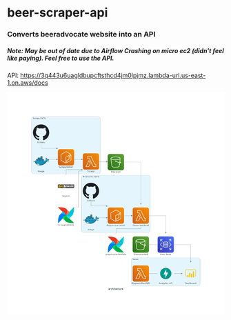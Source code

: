 # beer-scraper-api
 
### Converts beeradvocate website into an API
##### Note: May be out of date due to Airflow Crashing on micro ec2 (didn't feel like paying). Feel free to use the API.

API: https://3q443u6uagldbupcftsthcd4jm0lpjmz.lambda-url.us-east-1.on.aws/docs


![alt text](architecture.png)

